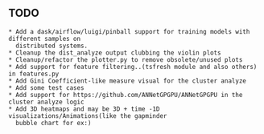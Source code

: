 ## TODO
	* Add a dask/airflow/luigi/pinball support for training models with different samples on
	  distributed systems.
	* Cleanup the dist_analyze output clubbing the violin plots
	* Cleanup/refactor the plotter.py to remove obsolete/unused plots
	* Add support for feature filtering..(tsfresh module and also others) in features.py
	* Add Gini Coefficient-like measure visual for the cluster analyze
	* Add some test cases
	* Add support for https://github.com/ANNetGPGPU/ANNetGPGPU in the cluster analyze logic
	* Add 3D heatmaps and may be 3D + time -1D visualizations/Animations(like the gapminder
	  bubble chart for ex:)
